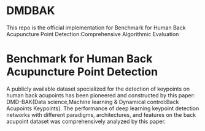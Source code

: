 # DMDBAK
This repo is the official implementation for Benchmark for Human Back Acupuncture Point Detection:Comprehensive Algorithmic Evaluation
# Benchmark for Human Back Acupuncture Point Detection
A publicly available dataset specialized for the detection of keypoints on human back acupoints has been pioneered and constructed by this paper: DMD-BAK(Data science,Machine learning & Dynamical control:Back Acupoints Keypoints).
The performance of deep learning keypoint detection networks with different paradigms, architectures, and features on the back acupoint dataset was comprehensively analyzed by this paper.
